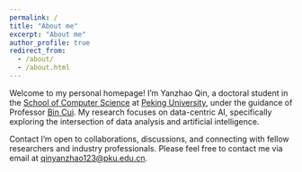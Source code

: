 ```yaml
---
permalink: /
title: "About me"
excerpt: "About me"
author_profile: true
redirect_from: 
  - /about/
  - /about.html
---
```


Welcome to my personal homepage! I’m Yanzhao Qin, a doctoral student in the [School of Computer Science](https://cs.pku.edu.cn/English/Home.htm) at [Peking University](https://english.pku.edu.cn/), under the guidance of Professor [Bin Cui](https://cuibinpku.github.io/). My research focuses on data-centric AI, specifically exploring the intersection of data analysis and artificial intelligence.

Contact
I’m open to collaborations, discussions, and connecting with fellow researchers and industry professionals. Please feel free to contact me via email at qinyanzhao123@pku.edu.cn. 
